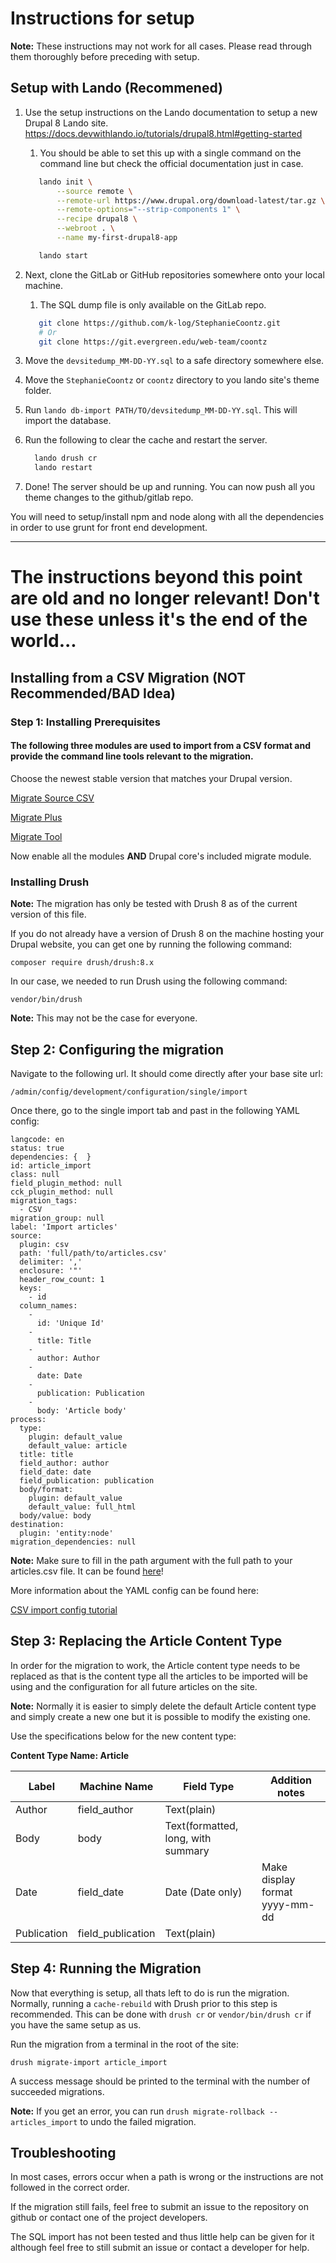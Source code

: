 # Instructions for setup

**Note:** These instructions may not work for all cases. Please read through them thoroughly before preceding with setup.

## Setup with Lando (Recommened)

1. Use the setup instructions on the Lando documentation to setup a new Drupal 8 Lando site. https://docs.devwithlando.io/tutorials/drupal8.html#getting-started
   1. You should be able to set this up with a single command on the command line but check the official documentation just in case.
   ```bash
      lando init \
          --source remote \
          --remote-url https://www.drupal.org/download-latest/tar.gz \
          --remote-options="--strip-components 1" \
          --recipe drupal8 \
          --webroot . \
          --name my-first-drupal8-app

      lando start
    ```
2. Next, clone the GitLab or GitHub repositories somewhere onto your local machine.
   1. The SQL dump file is only available on the GitLab repo.
   ```bash
      git clone https://github.com/k-log/StephanieCoontz.git
      # Or
      git clone https://git.evergreen.edu/web-team/coontz
   ```
3. Move the `devsitedump_MM-DD-YY.sql` to a safe directory somewhere else.
4. Move the `StephanieCoontz` or `coontz` directory to you lando site's theme folder.
5. Run `lando db-import PATH/TO/devsitedump_MM-DD-YY.sql`. This will import the database.
6. Run the following to clear the cache and restart the server.
 
      ```bash
        lando drush cr
        lando restart
      ```
7. Done! The server should be up and running. You can now push all you theme changes to the github/gitlab repo.
  
You will need to setup/install npm and node along with all the dependencies in order to use grunt for front end development.

---

# The instructions beyond this point are old and no longer relevant! Don't use these unless it's the end of the world...


## Installing from a CSV Migration (NOT Recommended/BAD Idea)

### Step 1: Installing Prerequisites

#### The following three modules are used to import from a CSV format and provide the command line tools relevant to the migration.
Choose the newest stable version that matches your Drupal version.

[Migrate Source CSV](https://www.drupal.org/project/migrate_source_csv)

[Migrate Plus](https://www.drupal.org/project/migrate_plus)

[Migrate Tool](https://www.drupal.org/project/migrate_tools)

Now enable all the modules **AND** Drupal core's included migrate module.

### Installing Drush
**Note:** The migration has only be tested with Drush 8 as of the current version of this file.

If you do not already have a version of Drush 8 on the machine hosting your Drupal website, you can get one by running the following command:

```composer require drush/drush:8.x```

In our case, we needed to run Drush using the following command:

```vendor/bin/drush```

**Note:** This may not be the case for everyone.

## Step 2: Configuring the migration

Navigate to the following url. It should come directly after your base site url:

```/admin/config/development/configuration/single/import```

Once there, go to the single import tab and past in the following YAML config:

```
langcode: en
status: true
dependencies: {  }
id: article_import
class: null
field_plugin_method: null
cck_plugin_method: null
migration_tags:
  - CSV
migration_group: null
label: 'Import articles'
source:
  plugin: csv
  path: 'full/path/to/articles.csv'
  delimiter: ','
  enclosure: '"'
  header_row_count: 1
  keys:
    - id
  column_names:
    -
      id: 'Unique Id'
    -
      title: Title
    -
      author: Author
    -
      date: Date
    -
      publication: Publication
    -
      body: 'Article body'
process:
  type:
    plugin: default_value
    default_value: article
  title: title
  field_author: author
  field_date: date
  field_publication: publication
  body/format:
    plugin: default_value
    default_value: full_html
  body/value: body
destination:
  plugin: 'entity:node'
migration_dependencies: null
```

**Note:** Make sure to fill in the path argument with the full path to your articles.csv file. It can be found [here](articles.csv)!

More information about the YAML config can be found here:

[CSV import config tutorial](https://www.mtech-llc.com/blog/lucas-hedding/migrating-using-csv)

## Step 3: Replacing the Article Content Type

In order for the migration to work, the Article content type needs to be replaced as that is the content type all the articles to be imported will be using and the configuration for all future articles on the site.

**Note:** Normally it is easier to simply delete the default Article content type and simply create a new one but it is possible to modify the existing one.

Use the specifications below for the new content type:

**Content Type Name: Article**

| Label       | Machine Name      | Field Type                         | Addition notes                                    |
| ----------- | ----------------- | ---------------------------------- | ------------------------------------------------- |
| Author      | field_author      | Text(plain)                        |                                                   |
| Body        | body              | Text(formatted, long, with summary |                                                   |
| Date        | field_date        | Date (Date only)                   | Make display format yyyy-mm-dd                    |
| Publication | field_publication | Text(plain)                        |                                                   |


## Step 4: Running the Migration

Now that everything is setup, all thats left to do is run the migration. Normally, running a `cache-rebuild` with Drush prior to this step is recommended. This can be done with `drush cr` or `vendor/bin/drush cr` if you have the same setup as us.

Run the migration from a terminal in the root of the site:

```drush migrate-import article_import```

A success message should be printed to the terminal with the number of succeeded migrations. 

**Note:** If you get an error, you can run `drush migrate-rollback --articles_import` to undo the failed migration. 


## Troubleshooting

In most cases, errors occur when a path is wrong or the instructions are not followed in the correct order.

If the migration still fails, feel free to submit an issue to the repository on github or contact one of the project developers.

The SQL import has not been tested and thus little help can be given for it although feel free to still submit an issue or contact a developer for help.


